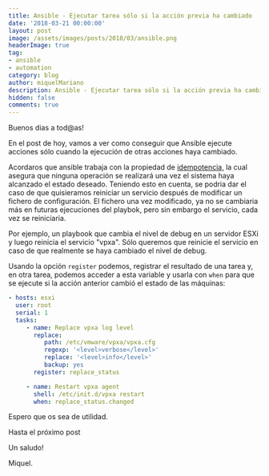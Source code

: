 ```yaml
---
title: Ansible - Ejecutar tarea sólo si la acción previa ha cambiado
date: '2018-03-21 00:00:00'
layout: post
image: /assets/images/posts/2018/03/ansible.png
headerImage: true
tag:
- ansible
- automation
category: blog
author: miquelMariano
description: Ansible - Ejecutar tarea sólo si la acción previa ha cambiado
hidden: false
comments: true
---
```


Buenos dias a tod@as!

En el post de hoy, vamos a ver como conseguir que Ansible ejecute acciones sólo cuando la ejecución de otras acciones haya cambiado.

Acordaros que ansible trabaja con la propiedad de [idempotencia,](https://es.wikipedia.org/wiki/Idempotencia) la cual asegura que ninguna operación se realizará una vez el sistema haya alcanzado el estado deseado. Teniendo esto en cuenta, se podria dar el caso de que quisieramos reiniciar un servicio después de modificar un fichero de configuración. El fichero una vez modificado, ya no se cambiaria más en futuras ejecuciones del playbok, pero sin embargo el servicio, cada vez se reiniciaria.

Por ejemplo, un playbook que cambia el nivel de debug en un servidor ESXi y luego reinicia el servicio "vpxa". Sólo queremos que reinicie el servicio en caso de que realmente se haya cambiado el nivel de debug.

Usando la opción `register` podemos, registrar el resultado de una tarea y, en otra tarea, podemos acceder a esta variable y usarla con `when` para que se ejecute si la acción anterior cambió el estado de las máquinas:

```yaml
- hosts: esxi
  user: root
  serial: 1
  tasks:
     - name: Replace vpxa log level
       replace:
          path: /etc/vmware/vpxa/vpxa.cfg
          regexp: '<level>verbose</level>'
          replace: '<level>info</level>'
          backup: yes
       register: replace_status

     - name: Restart vpxa agent
       shell: /etc/init.d/vpxa restart
       when: replace_status.changed
```

Espero que os sea de utilidad.

Hasta el próximo post

Un saludo!

Miquel.